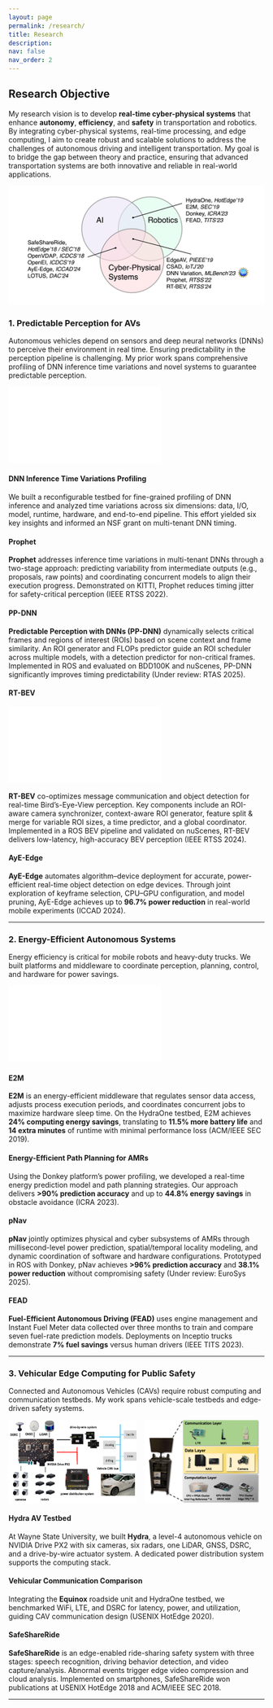 ```yaml
---
layout: page
permalink: /research/
title: Research
description: 
nav: false
nav_order: 2
---
```


## Research Objective

My research vision is to develop **real-time cyber-physical systems** that enhance **autonomy**, **efficiency**, and **safety** in transportation and robotics. By integrating cyber-physical systems, real-time processing, and edge computing, I aim to create robust and scalable solutions to address the challenges of autonomous driving and intelligent transportation. My goal is to bridge the gap between theory and practice, ensuring that advanced transportation systems are both innovative and reliable in real-world applications.

![Research Overview](../assets/img/research-overview.png)

<!-- ## Research Highlights

My research interests lie in computing systems for autonomous driving, cyber-physical systems, robotics, and edge computing. By delivering robust AI system solutions with significant societal impact, I aim to enhance the **safety**, **predictability**, and **efficiency** of **real-time cyber-physical systems**, such as autonomous vehicles, trucks, and mobile robots. My work, published in top-tier venues like RTSS, RTAS, ICCAD, ICRA, SEC, HotEdge, TITS, IWC, and IoTJ, addresses these objectives in the autonomous CPS sphere.

Notably, I was among the first in the computing systems community to explore DNN inference time variations in autonomous driving, leading to a **\$600,000 [NSF Grant](https://www.nsf.gov/awardsearch/showAward?AWD_ID=2343601&HistoricalAwards=false)** as Co-PI on multi-tenant DNN timing research. I developed testbeds like **HydraOne** and **Donkey**, programmable and energy-efficient platforms for autonomous mobile robots. My work on fuel-efficient autonomous trucking achieved a **7% reduction in fuel consumption** in real deployments compared to experienced drivers. As of December 9, 2024, my publications have over **1,960 citations**, with an **H-Index 17** and **i10-Index 20**. -->

<!-- ## Prior Research -->

### 1. Predictable Perception for AVs

Autonomous vehicles depend on sensors and deep neural networks (DNNs) to perceive their environment in real time. Ensuring predictability in the perception pipeline is challenging. My prior work spans comprehensive profiling of DNN inference time variations and novel systems to guarantee predictable perception.

![Environment-Aware Dynamic ROIs](../assets/img/publication_preview/RoI-example.pdf)

#### DNN Inference Time Variations Profiling  
We built a reconfigurable testbed for fine-grained profiling of DNN inference and analyzed time variations across six dimensions: data, I/O, model, runtime, hardware, and end-to-end pipeline. This effort yielded six key insights and informed an NSF grant on multi-tenant DNN timing.

#### Prophet  
**Prophet** addresses inference time variations in multi-tenant DNNs through a two-stage approach: predicting variability from intermediate outputs (e.g., proposals, raw points) and coordinating concurrent models to align their execution progress. Demonstrated on KITTI, Prophet reduces timing jitter for safety-critical perception (IEEE RTSS 2022).

#### PP-DNN  
**Predictable Perception with DNNs (PP-DNN)** dynamically selects critical frames and regions of interest (ROIs) based on scene context and frame similarity. An ROI generator and FLOPs predictor guide an ROI scheduler across multiple models, with a detection predictor for non-critical frames. Implemented in ROS and evaluated on BDD100K and nuScenes, PP-DNN significantly improves timing predictability (Under review: RTAS 2025).

#### RT-BEV

![RT-BEV System Overview](../assets/img/publication_preview/RT-BEV-Design.pdf)

**RT-BEV** co-optimizes message communication and object detection for real-time Bird’s-Eye-View perception. Key components include an ROI-aware camera synchronizer, context-aware ROI generator, feature split & merge for variable ROI sizes, a time predictor, and a global coordinator. Implemented in a ROS BEV pipeline and validated on nuScenes, RT-BEV delivers low-latency, high-accuracy BEV perception (IEEE RTSS 2024).

#### AyE-Edge  
**AyE-Edge** automates algorithm–device deployment for accurate, power-efficient real-time object detection on edge devices. Through joint exploration of keyframe selection, CPU–GPU configuration, and model pruning, AyE-Edge achieves up to **96.7% power reduction** in real-world mobile experiments (ICCAD 2024).

---

### 2. Energy-Efficient Autonomous Systems

Energy efficiency is critical for mobile robots and heavy-duty trucks. We built platforms and middleware to coordinate perception, planning, control, and hardware for power savings.

![Energy-Efficient Platforms](../assets/img/publication_preview/EEAutoSys.pdf)

#### E2M  
**E2M** is an energy-efficient middleware that regulates sensor data access, adjusts process execution periods, and coordinates concurrent jobs to maximize hardware sleep time. On the HydraOne testbed, E2M achieves **24% computing energy savings**, translating to **11.5% more battery life** and **14 extra minutes** of runtime with minimal performance loss (ACM/IEEE SEC 2019).

#### Energy-Efficient Path Planning for AMRs  
Using the Donkey platform’s power profiling, we developed a real-time energy prediction model and path planning strategies. Our approach delivers **>90% prediction accuracy** and up to **44.8% energy savings** in obstacle avoidance (ICRA 2023).

#### pNav  
**pNav** jointly optimizes physical and cyber subsystems of AMRs through millisecond-level power prediction, spatial/temporal locality modeling, and dynamic coordination of software and hardware configurations. Prototyped in ROS with Donkey, pNav achieves **>96% prediction accuracy** and **38.1% power reduction** without compromising safety (Under review: EuroSys 2025).

#### FEAD  
**Fuel-Efficient Autonomous Driving (FEAD)** uses engine management and Instant Fuel Meter data collected over three months to train and compare seven fuel-rate prediction models. Deployments on Inceptio trucks demonstrate **7% fuel savings** versus human drivers (IEEE TITS 2023).

---

### 3. Vehicular Edge Computing for Public Safety

Connected and Autonomous Vehicles (CAVs) require robust computing and communication testbeds. My work spans vehicle-scale testbeds and edge-driven safety systems.

<div style="display: flex; gap: 1rem;">
  <img src="../assets/img/publication_preview/typical-example.pdf" alt="Hydra Autonomous Driving Testbed" style="width:50%;">
  <img src="../assets/img/publication_preview/Equinox-design.png" alt="Equinox Platform" style="width:45%;">
</div>

#### Hydra AV Testbed  
At Wayne State University, we built **Hydra**, a level-4 autonomous vehicle on NVIDIA Drive PX2 with six cameras, six radars, one LiDAR, GNSS, DSRC, and a drive-by-wire actuator system. A dedicated power distribution system supports the computing stack.

#### Vehicular Communication Comparison  
Integrating the **Equinox** roadside unit and HydraOne testbed, we benchmarked WiFi, LTE, and DSRC for latency, power, and utilization, guiding CAV communication design (USENIX HotEdge 2020).

#### SafeShareRide  
**SafeShareRide** is an edge-enabled ride-sharing safety system with three stages: speech recognition, driving behavior detection, and video capture/analysis. Abnormal events trigger edge video compression and cloud analysis. Implemented on smartphones, SafeShareRide won publications at USENIX HotEdge 2018 and ACM/IEEE SEC 2018.

---

<!-- ## Short-Term Goals

- **End-to-End AV Testing Methodologies**  
  Develop universal metrics and comprehensive testing pipelines covering perception to control, to identify vulnerabilities and quantify safety impacts under real-world scenarios.

- **Optimizing Foundation Models for CPS**  
  Explore software optimizations for deploying vision, language, and audio foundation models on resource-constrained devices, targeting energy-efficient inference in autonomous driving and smart healthcare.

## Long-Term Goals

- **Hardware-Software Co-Design for Efficient CPS**  
  Partner software and hardware innovations to integrate foundation models into CPS, ensuring high performance and low energy consumption for real-time inference and training.

- **Advancing Off-Road Autonomous Driving**  
  Design vehicles and sensor suites (including drones) for unpredictable off-road environments, enabling robust, real-time perception and control in agriculture, disaster response, and exploration. -->

